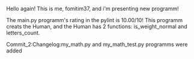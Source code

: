 Hello again! This is me, fomitim37, and i'm presenting new programm!

The main.py programm's rating in the pylint is 10.00/10! This programm creats the Human, and the Human has 2 functions: is_weight_normal and letters_count.

Commit_2:Changelog:my_math.py and my_math_test.py programms were added

